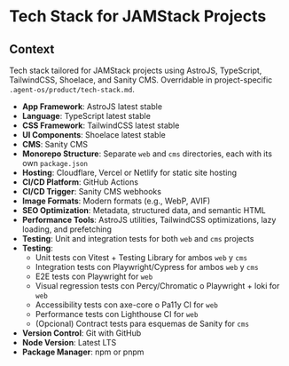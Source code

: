 # Tech Stack for JAMStack Projects

## Context

Tech stack tailored for JAMStack projects using AstroJS, TypeScript, TailwindCSS, Shoelace, and Sanity CMS. Overridable in project-specific `.agent-os/product/tech-stack.md`.

- **App Framework**: AstroJS latest stable
- **Language**: TypeScript latest stable
- **CSS Framework**: TailwindCSS latest stable
- **UI Components**: Shoelace latest stable
- **CMS**: Sanity CMS
- **Monorepo Structure**: Separate `web` and `cms` directories, each with its own `package.json`
- **Hosting**: Cloudflare, Vercel or Netlify for static site hosting
- **CI/CD Platform**: GitHub Actions
- **CI/CD Trigger**: Sanity CMS webhooks
- **Image Formats**: Modern formats (e.g., WebP, AVIF)
- **SEO Optimization**: Metadata, structured data, and semantic HTML
- **Performance Tools**: AstroJS utilities, TailwindCSS optimizations, lazy loading, and prefetching
- **Testing**: Unit and integration tests for both `web` and `cms` projects
- **Testing**:  
  - Unit tests con Vitest + Testing Library for ambos `web` y `cms`
  - Integration tests con Playwright/Cypress for ambos `web` y `cms`
  - E2E tests con Playwright for `web`
  - Visual regression tests con Percy/Chromatic o Playwright + loki for `web`
  - Accessibility tests con axe-core o Pa11y CI for `web`
  - Performance tests con Lighthouse CI for `web`
  - (Opcional) Contract tests para esquemas de Sanity for `cms`
- **Version Control**: Git with GitHub
- **Node Version**: Latest LTS
- **Package Manager**: npm or pnpm
